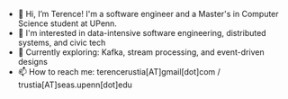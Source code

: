 - 👋 Hi, I’m Terence! I'm a software engineer and a Master's in Computer Science student at UPenn.
- 👀 I'm interested in data-intensive software engineering, distributed systems, and civic tech
- 🌱 Currently exploring: Kafka, stream processing, and event-driven designs
- 📫 How to reach me: terencerustia[AT]gmail[dot]com / trustia[AT]seas.upenn[dot]edu

<!---
tsamba120/tsamba120 is a ✨ special ✨ repository because its `README.md` (this file) appears on your GitHub profile.
You can click the Preview link to take a look at your changes.
--->
